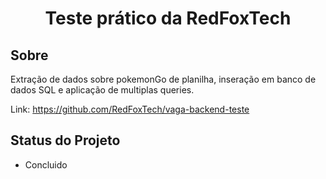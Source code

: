 
<h1 align="center">
     Teste prático da RedFoxTech
</h1>

##  Sobre
Extração de dados sobre pokemonGo de planilha, inseração em banco de dados SQL e aplicação de multiplas queries.

Link: https://github.com/RedFoxTech/vaga-backend-teste

##  Status do Projeto
- Concluido
